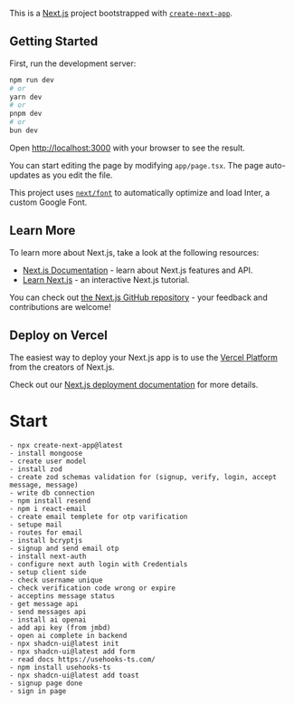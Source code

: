This is a [Next.js](https://nextjs.org/) project bootstrapped with [`create-next-app`](https://github.com/vercel/next.js/tree/canary/packages/create-next-app).

## Getting Started

First, run the development server:

```bash
npm run dev
# or
yarn dev
# or
pnpm dev
# or
bun dev
```

Open [http://localhost:3000](http://localhost:3000) with your browser to see the result.

You can start editing the page by modifying `app/page.tsx`. The page auto-updates as you edit the file.

This project uses [`next/font`](https://nextjs.org/docs/basic-features/font-optimization) to automatically optimize and load Inter, a custom Google Font.

## Learn More

To learn more about Next.js, take a look at the following resources:

- [Next.js Documentation](https://nextjs.org/docs) - learn about Next.js features and API.
- [Learn Next.js](https://nextjs.org/learn) - an interactive Next.js tutorial.

You can check out [the Next.js GitHub repository](https://github.com/vercel/next.js/) - your feedback and contributions are welcome!

## Deploy on Vercel

The easiest way to deploy your Next.js app is to use the [Vercel Platform](https://vercel.com/new?utm_medium=default-template&filter=next.js&utm_source=create-next-app&utm_campaign=create-next-app-readme) from the creators of Next.js.

Check out our [Next.js deployment documentation](https://nextjs.org/docs/deployment) for more details.

# Start

    - npx create-next-app@latest
    - install mongoose
    - create user model
    - install zod
    - create zod schemas validation for (signup, verify, login, accept message, message)
    - write db connection
    - npm install resend
    - npm i react-email
    - create email templete for otp varification
    - setupe mail
    - routes for email
    - install bcryptjs
    - signup and send email otp
    - install next-auth
    - configure next auth login with Credentials
    - setup client side
    - check username unique
    - check verification code wrong or expire
    - acceptins message status
    - get message api
    - send messages api
    - install ai openai
    - add api key (from jmbd)
    - open ai complete in backend
    - npx shadcn-ui@latest init
    - npx shadcn-ui@latest add form
    - read docs https://usehooks-ts.com/
    - npm install usehooks-ts
    - npx shadcn-ui@latest add toast
    - signup page done
    - sign in page
